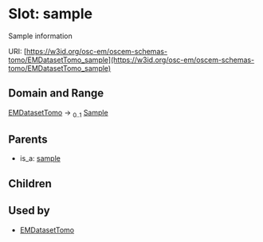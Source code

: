 
# Slot: sample

Sample information

URI: [https://w3id.org/osc-em/oscem-schemas-tomo/EMDatasetTomo_sample](https://w3id.org/osc-em/oscem-schemas-tomo/EMDatasetTomo_sample)


## Domain and Range

[EMDatasetTomo](EMDatasetTomo.md) &#8594;  <sub>0..1</sub> [Sample](Sample.md)

## Parents

 *  is_a: [sample](sample.md)

## Children


## Used by

 * [EMDatasetTomo](EMDatasetTomo.md)
